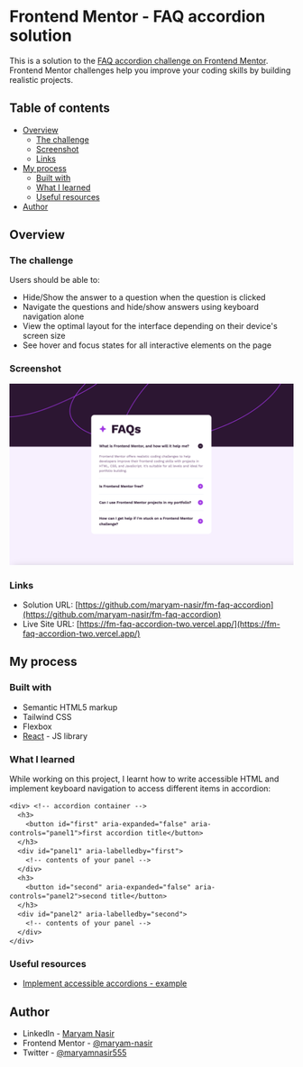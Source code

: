 # Frontend Mentor - FAQ accordion solution

This is a solution to the [FAQ accordion challenge on Frontend Mentor](https://www.frontendmentor.io/challenges/faq-accordion-wyfFdeBwBz). Frontend Mentor challenges help you improve your coding skills by building realistic projects.

## Table of contents

- [Overview](#overview)
  - [The challenge](#the-challenge)
  - [Screenshot](#screenshot)
  - [Links](#links)
- [My process](#my-process)
  - [Built with](#built-with)
  - [What I learned](#what-i-learned)
  - [Useful resources](#useful-resources)
- [Author](#author)

## Overview

### The challenge

Users should be able to:

- Hide/Show the answer to a question when the question is clicked
- Navigate the questions and hide/show answers using keyboard navigation alone
- View the optimal layout for the interface depending on their device's screen size
- See hover and focus states for all interactive elements on the page

### Screenshot

![](./screenshot.png)

### Links

- Solution URL: [https://github.com/maryam-nasir/fm-faq-accordion](https://github.com/maryam-nasir/fm-faq-accordion)
- Live Site URL: [https://fm-faq-accordion-two.vercel.app/](https://fm-faq-accordion-two.vercel.app/)

## My process

### Built with

- Semantic HTML5 markup
- Tailwind CSS
- Flexbox
- [React](https://reactjs.org/) - JS library

### What I learned

While working on this project, I learnt how to write accessible HTML and implement keyboard navigation to access different items in accordion:

```
<div> <!-- accordion container -->
  <h3>
    <button id="first" aria-expanded="false" aria-controls="panel1">first accordion title</button>
  </h3>
  <div id="panel1" aria-labelledby="first">
    <!-- contents of your panel -->
  </div>
  <h3>
    <button id="second" aria-expanded="false" aria-controls="panel2">second title</button>
  </h3>
  <div id="panel2" aria-labelledby="second">
    <!-- contents of your panel -->
  </div>
</div>
```

### Useful resources

- [Implement accessible accordions - example](https://stackoverflow.com/questions/48156930/how-can-i-make-my-accordion-accessible-by-keyboard-screen-readers)

## Author

- LinkedIn - [Maryam Nasir](https://www.linkedin.com/in/maryam-nasir/)
- Frontend Mentor - [@maryam-nasir](https://www.frontendmentor.io/profile/maryam-nasir)
- Twitter - [@maryamnasir555](https://twitter.com/maryamnasir555)

